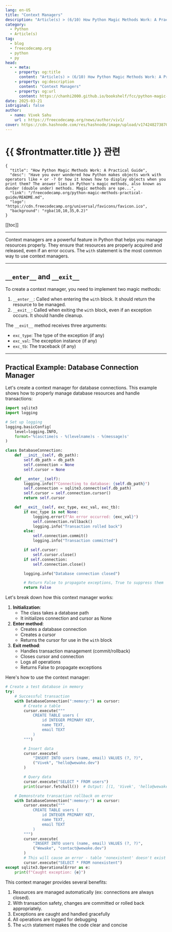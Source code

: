 ```yaml
---
lang: en-US
title: "Context Managers"
description: "Article(s) > (6/10) How Python Magic Methods Work: A Practical Guide" 
category:
  - Python
  - Article(s)
tag:
  - blog
  - freecodecamp.org
  - python
  - py
head:
  - - meta:
    - property: og:title
      content: "Article(s) > (6/10) How Python Magic Methods Work: A Practical Guide"
    - property: og:description
      content: "Context Managers"
    - property: og:url
      content: https://chanhi2000.github.io/bookshelf/fcc/python-magic-methods-practical-guide/context-managers.html
date: 2025-03-21
isOriginal: false
author:
  - name: Vivek Sahu
    url : https://freecodecamp.org/news/author/viv1/
cover: https://cdn.hashnode.com/res/hashnode/image/upload/v1742482738702/0b357de2-855d-47c2-960f-453e0bfd9a3d.png
---
```


# {{ $frontmatter.title }} 관련

```component VPCard
{
  "title": "How Python Magic Methods Work: A Practical Guide",
  "desc": "Have you ever wondered how Python makes objects work with operators like + or -? Or how it knows how to display objects when you print them? The answer lies in Python's magic methods, also known as dunder (double under) methods. Magic methods are spe...",
  "link": "/freecodecamp.org/python-magic-methods-practical-guide/README.md",
  "logo": "https://cdn.freecodecamp.org/universal/favicons/favicon.ico",
  "background": "rgba(10,10,35,0.2)"
}
```

[[toc]]

---

<SiteInfo
  name="How Python Magic Methods Work: A Practical Guide"
  desc="Have you ever wondered how Python makes objects work with operators like + or -? Or how it knows how to display objects when you print them? The answer lies in Python's magic methods, also known as dunder (double under) methods. Magic methods are spe..."
  url="https://freecodecamp.org/news/python-magic-methods-practical-guide#heading-context-managers"
  logo="https://cdn.freecodecamp.org/universal/favicons/favicon.ico"
  preview="https://cdn.hashnode.com/res/hashnode/image/upload/v1742482738702/0b357de2-855d-47c2-960f-453e0bfd9a3d.png"/>

Context managers are a powerful feature in Python that helps you manage resources properly. They ensure that resources are properly acquired and released, even if an error occurs. The `with` statement is the most common way to use context managers.

---

## `__enter__` and `__exit__`

To create a context manager, you need to implement two magic methods:

1. `__enter__`: Called when entering the `with` block. It should return the resource to be managed.
2. `__exit__`: Called when exiting the `with` block, even if an exception occurs. It should handle cleanup.

The `__exit__` method receives three arguments:

- `exc_type`: The type of the exception (if any)
- `exc_val`: The exception instance (if any)
- `exc_tb`: The traceback (if any)

---

## Practical Example: Database Connection Manager

Let's create a context manager for database connections. This example shows how to properly manage database resources and handle transactions:

```py :collapsed-lines
import sqlite3
import logging

# Set up logging
logging.basicConfig(
    level=logging.INFO,
    format='%(asctime)s - %(levelname)s - %(message)s'
)

class DatabaseConnection:
    def __init__(self, db_path):
        self.db_path = db_path
        self.connection = None
        self.cursor = None

    def __enter__(self):
        logging.info(f"Connecting to database: {self.db_path}")
        self.connection = sqlite3.connect(self.db_path)
        self.cursor = self.connection.cursor()
        return self.cursor

    def __exit__(self, exc_type, exc_val, exc_tb):
        if exc_type is not None:
            logging.error(f"An error occurred: {exc_val}")
            self.connection.rollback()
            logging.info("Transaction rolled back")
        else:
            self.connection.commit()
            logging.info("Transaction committed")

        if self.cursor:
            self.cursor.close()
        if self.connection:
            self.connection.close()

        logging.info("Database connection closed")

        # Return False to propagate exceptions, True to suppress them
        return False
```

Let's break down how this context manager works:

1. **Initialization**:
    - The class takes a database path
    - It initializes connection and cursor as None
2. **Enter method**:
    - Creates a database connection
    - Creates a cursor
    - Returns the cursor for use in the `with` block
3. **Exit method**:
    - Handles transaction management (commit/rollback)
    - Closes cursor and connection
    - Logs all operations
    - Returns False to propagate exceptions

Here's how to use the context manager:

```py :collapsed-lines
# Create a test database in memory
try:
    # Successful transaction
    with DatabaseConnection(":memory:") as cursor:
        # Create a table
        cursor.execute("""
            CREATE TABLE users (
                id INTEGER PRIMARY KEY,
                name TEXT,
                email TEXT
            )
        """)

        # Insert data
        cursor.execute(
            "INSERT INTO users (name, email) VALUES (?, ?)",
            ("Vivek", "hello@wewake.dev")
        )

        # Query data
        cursor.execute("SELECT * FROM users")
        print(cursor.fetchall())  # Output: [(1, 'Vivek', 'hello@wewake.dev')]

    # Demonstrate transaction rollback on error
    with DatabaseConnection(":memory:") as cursor:
        cursor.execute("""
            CREATE TABLE users (
                id INTEGER PRIMARY KEY,
                name TEXT,
                email TEXT
            )
        """)
        cursor.execute(
            "INSERT INTO users (name, email) VALUES (?, ?)",
            ("Wewake", "contact@wewake.dev")
        )
        # This will cause an error - table 'nonexistent' doesn't exist
        cursor.execute("SELECT * FROM nonexistent")
except sqlite3.OperationalError as e:
    print(f"Caught exception: {e}")
```

This context manager provides several benefits:

1. Resources are managed automatically (ex: connections are always closed).
2. With transaction safety, changes are committed or rolled back appropriately.
3. Exceptions are caught and handled gracefully
4. All operations are logged for debugging
5. The `with` statement makes the code clear and concise
